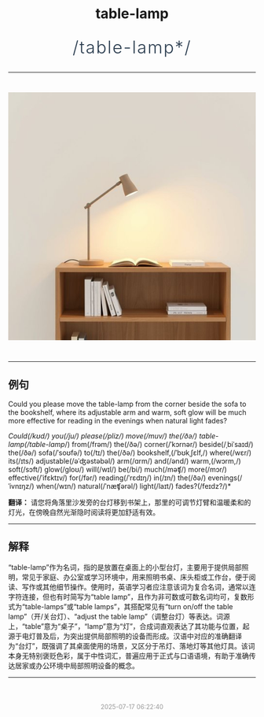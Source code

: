 <div align="center">

# table-lamp

<div style="margin: 30px 0;">
<h1 style="font-size: 2.5em; font-weight: 300; letter-spacing: 2px; margin: 0; color: #2c3e50;">
/table-lamp*/
</h1>
</div>

</div>

---

<div align="center" style="margin: 40px 0;">

![table-lamp](images/table-lamp.png)

</div>

---

## 例句

Could you please move the table-lamp from the corner beside the sofa to the bookshelf, where its adjustable arm and warm, soft glow will be much more effective for reading in the evenings when natural light fades?

*Could(/kʊd/) you(/ju/) please(/pliz/) move(/muv/) the(/ðə/) table-lamp(/table-lamp*/) from(/frəm/) the(/ðə/) corner(/ˈkɔrnər/) beside(/ˌbiˈsaɪd/) the(/ðə/) sofa(/ˈsoʊfə/) to(/tɪ/) the(/ðə/) bookshelf,(/ˈbʊkˌʃɛlf,/) where(/wɛr/) its(/ɪts/) adjustable(/əˈʤəstəbəl/) arm(/ɑrm/) and(/ənd/) warm,(/wɔrm,/) soft(/sɔft/) glow(/gloʊ/) will(/wɪl/) be(/bi/) much(/məʧ/) more(/mɔr/) effective(/ˈifɛktɪv/) for(/fər/) reading(/ˈrɛdɪŋ/) in(/ɪn/) the(/ðə/) evenings(/ˈivnɪŋz/) when(/wɪn/) natural(/ˈnæʧərəl/) light(/laɪt/) fades?(/feɪdz?/)*

**翻译：** 请您将角落里沙发旁的台灯移到书架上，那里的可调节灯臂和温暖柔和的灯光，在傍晚自然光渐隐时阅读将更加舒适有效。

---

## 解释

“table-lamp”作为名词，指的是放置在桌面上的小型台灯，主要用于提供局部照明，常见于家庭、办公室或学习环境中，用来照明书桌、床头柜或工作台，便于阅读、写作或其他细节操作。使用时，英语学习者应注意该词为复合名词，通常以连字符连接，但也有时简写为“table lamp”，且作为非可数或可数名词均可，复数形式为“table-lamps”或“table lamps”，其搭配常见有“turn on/off the table lamp”（开/关台灯）、“adjust the table lamp”（调整台灯）等表达。词源上，“table”意为“桌子”，“lamp”意为“灯”，合成词直观表达了其功能与位置，起源于电灯普及后，为突出提供局部照明的设备而形成。汉语中对应的准确翻译为“台灯”，既强调了其桌面使用的场景，又区分于吊灯、落地灯等其他灯具。该词本身无特别褒贬色彩，属于中性词汇，普遍应用于正式与口语语境，有助于准确传达居家或办公环境中局部照明设备的概念。


---

<div align="center" style="margin-top: 50px;">
<small style="color: #999; font-size: 0.9em;">2025-07-17 06:22:40</small>
</div>
